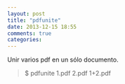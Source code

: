 ```yaml
---
layout: post
title: "pdfunite"
date: 2013-12-15 18:55
comments: true
categories: 
---
```

Unir varios pdf en un sólo documento.

>$ pdfunite 1.pdf 2.pdf 1+2.pdf

